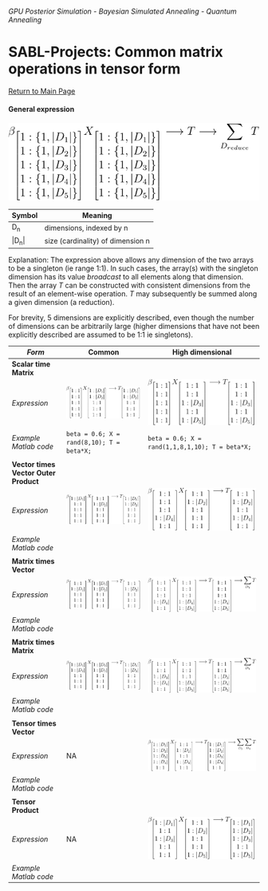 ###### *GPU Posterior Simulation - Bayesian Simulated Annealing - Quantum Annealing*
# SABL-Projects: Common matrix operations in tensor form
[Return to Main Page](/)
#### General expression

![Tensor](tensormath.svg)


Symbol | Meaning
---- | ------------------------
 D<sub>n</sub>  | dimensions, indexed by n 
 \|D<sub>n</sub>\| | size (cardinality) of dimension n

Explanation:
The expression above allows any dimension of the two arrays to be a singleton (ie range 1:1).  In such cases, the array(s) with the singleton dimension has its value *broadcast* to all elements along that dimension.  Then the array *T* can be constructed with consistent dimensions from the result of an element-wise operation.  *T* may subsequently be summed along a given dimension (a reduction).

For brevity, 5 dimensions are explicitly described, even though the number of dimensions can be arbitrarily large (higher dimensions that have not been explicitly described are assumed to be 1:1 ie singletons).
 
*Form*    | Common | High dimensional
--------- | ------ | ----------------
**Scalar time Matrix** | |
*Expression* | ![Tensor](TensorMath2.svg) | ![Tensor](TensorMath3.svg)
*Example Matlab code* | ```beta = 0.6; X = rand(8,10); T = beta*X;``` | ```beta = 0.6; X = rand(1,1,8,1,10); T = beta*X;```
 | |
**Vector times Vector Outer Product** |  | 
*Expression* | ![Tensor](TensorMath4.svg) | ![Tensor](TensorMath5.svg)
*Example Matlab code* |  |
 | |
**Matrix times Vector** | |
*Expression* | ![Tensor](TensorMath6.svg) | ![Tensor](TensorMath7.svg)
*Example Matlab code*  | |
 | |
**Matrix times Matrix** | |
*Expression* | ![Tensor](TensorMath8.svg) | ![Tensor](TensorMath9.svg)
*Example Matlab code* | |
 | |
**Tensor times Vector** | |
*Expression* | NA | ![Tensor](TensorMath10.svg)
*Example Matlab code* | |
 | |
**Tensor Product** | |
*Expression* | NA | ![Tensor](TensorMath11.svg)
*Example Matlab code* | |

